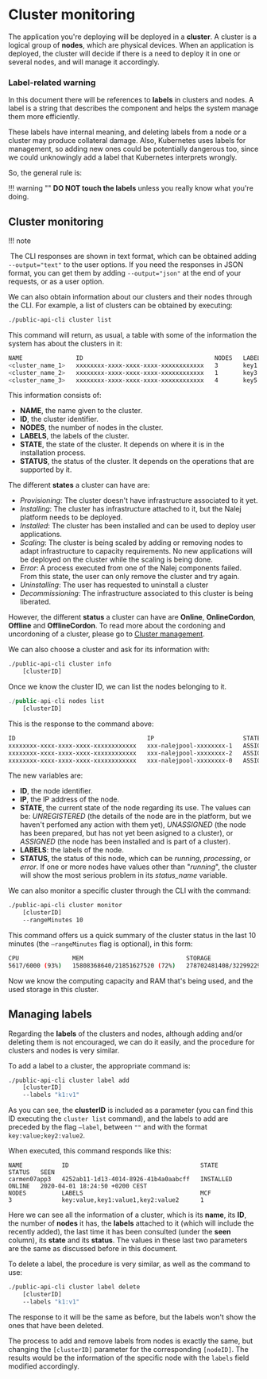 # Cluster monitoring

The application you're deploying will be deployed in a **cluster**. A cluster is a logical group of **nodes**, which are physical devices. When an application is deployed, the cluster will decide if there is a need to deploy it in one or several nodes, and will manage it accordingly.

### Label-related warning

In this document there will be references to **labels** in clusters and nodes. A label is a string that describes the component and helps the system manage them more efficiently.

These labels have internal meaning, and deleting labels from a node or a cluster may produce collateral damage. Also, Kubernetes uses labels for management, so adding new ones could be potentially dangerous too, since we could unknowingly add a label that Kubernetes interprets wrongly.

So, the general rule is: 

!!! warning ""
    **DO NOT touch the labels** unless you really know what you're doing.

## Cluster monitoring

!!! note

​    The CLI responses are shown in text format, which can be obtained adding `--output="text"` to the user options. If you need the responses in JSON format, you can get them by adding `--output="json"` at the end of your requests, or as a user option.

We can also obtain information about our clusters and their nodes through the CLI. For example, a list of clusters can be obtained by executing:

```bash
./public-api-cli cluster list
```

This command will return, as usual, a table with some of the information the system has about the clusters in it:

```bash
NAME               ID                                     NODES   LABELS                    STATE       STATUS
<cluster_name_1>   xxxxxxxx-xxxx-xxxx-xxxx-xxxxxxxxxxxx   3       key1:value1,key2:value2   INSTALLED   ONLINE
<cluster_name_2>   xxxxxxxx-xxxx-xxxx-xxxx-xxxxxxxxxxxx   1       key3:value3,key4:value4   INSTALLED   ONLINE
<cluster_name_3>   xxxxxxxx-xxxx-xxxx-xxxx-xxxxxxxxxxxx   4       key5:value5,key6:value6   INSTALLED   ONLINE
```

This information consists of:

* **NAME**, the name given to the cluster.
* **ID**, the cluster identifier.
* **NODES**, the number of nodes in the cluster.
* **LABELS**, the labels of the cluster.
* **STATE**, the state of the cluster. It depends on where it is in the installation process.
* **STATUS**, the status of the cluster. It depends on the operations that are supported by it.

The different **states** a cluster can have are:

- *Provisioning*: The cluster doesn't have infrastructure associated to it yet. 
- *Installing*: The cluster has infrastructure attached to it, but the Nalej platform needs to be deployed. 
- *Installed*: The cluster has been installed and can be used to deploy user applications.
- *Scaling*: The cluster is being scaled by adding or removing nodes to adapt infrastructure to capacity requirements. No new applications will be deployed on the cluster while the scaling is being done.
- *Error*: A process executed from one of the Nalej components failed. From this state, the user can only remove the cluster and try again.
- *Uninstalling*: The user has requested to uninstall a cluster
- *Decommissioning*: The infrastructure associated to this cluster is being liberated.

However, the different **status** a cluster can have are **Online**, **OnlineCordon**, **Offline** and **OfflineCordon**. To read more about the cordoning and uncordoning of a cluster, please go to [Cluster management](cluster_management.md).

We can also choose a cluster and ask for its information with:

```bash
./public-api-cli cluster info
    [clusterID]
```

Once we know the cluster ID, we can list the nodes belonging to it.

```javascript
./public-api-cli nodes list 
    [clusterID]
```

This is the response to the command above:

```bash
ID                                     IP                         STATE      LABELS                        STATUS
xxxxxxxx-xxxx-xxxx-xxxx-xxxxxxxxxxxx   xxx-nalejpool-xxxxxxxx-1   ASSIGNED   label1:value1;label2:value2   INSTALLING
xxxxxxxx-xxxx-xxxx-xxxx-xxxxxxxxxxxx   xxx-nalejpool-xxxxxxxx-2   ASSIGNED   label3:value3;label4:value4   INSTALLING
xxxxxxxx-xxxx-xxxx-xxxx-xxxxxxxxxxxx   xxx-nalejpool-xxxxxxxx-0   ASSIGNED   label1:value1;label6:value6   INSTALLING
```

The new variables are:

* **ID**, the node identifier.
* **IP**, the IP address of the node.
* **STATE**, the current state of the node regarding its use. The values can be: *UNREGISTERED* (the details of the node are in the platform, but we haven't perfomed any action with them yet), *UNASSIGNED* (the node has been prepared, but has not yet been asigned to a cluster), or *ASSIGNED* (the node has been installed and is part of a cluster).
* **LABELS**: the labels of the node.
* **STATUS**, the status of this node, which can be _running_, _processing_, or _error_. If one or more nodes have values other than "_running_", the cluster will show the most serious problem in its _status\_name_ variable.

We can also monitor a specific cluster through the CLI with the command:

```bash
./public-api-cli cluster monitor 
    [clusterID]
    --rangeMinutes 10
```

This command offers us a quick summary of the cluster status in the last 10 minutes \(the `—rangeMinutes` flag is optional\), in this form:

```bash
CPU               MEM                             STORAGE
5617/6000 (93%)   15808368640/21851627520 (72%)   278702481408/322992291840 (86%)
```

Now we know the computing capacity and RAM that's being used, and the used storage in this cluster.

## Managing labels

Regarding the **labels** of the clusters and nodes, although adding and/or deleting them is not encouraged, we can do it easily, and the procedure for clusters and nodes is very similar.

To add a label to a cluster, the appropriate command is:

```bash
./public-api-cli cluster label add 
    [clusterID] 
    --labels "k1:v1"
```

As you can see, the **clusterID** is included as a parameter \(you can find this ID executing the `cluster list` command\), and the labels to add are preceded by the flag `—label`, between `""` and with the format `key:value;key2:value2`.

When executed, this command responds like this:

```text
NAME           ID                                     STATE       STATUS   SEEN
carmen07app3   4252ab11-1d13-4014-8926-41b4a0aabcff   INSTALLED   ONLINE   2020-04-01 18:24:50 +0200 CEST
NODES          LABELS                                 MCF
3              key:value,key1:value1,key2:value2      1
```

Here we can see all the information of a cluster, which is its **name**, its **ID**, the number of **nodes** it has, the **labels** attached to it \(which will include the recently added\), the last time it has been consulted (under the **seen** column), its **state** and its **status**. The values in these last two parameters are the same as discussed before in this document.

To delete a label, the procedure is very similar, as well as the command to use:

```bash
./public-api-cli cluster label delete 
    [clusterID] 
    --labels "k1:v1"
```

The response to it will be the same as before, but the labels won't show the ones that have been deleted.

The process to add and remove labels from nodes is exactly the same, but changing the `[clusterID]` parameter for the corresponding `[nodeID]`. The results would be the information of the specific node with the `labels` field modified accordingly.

